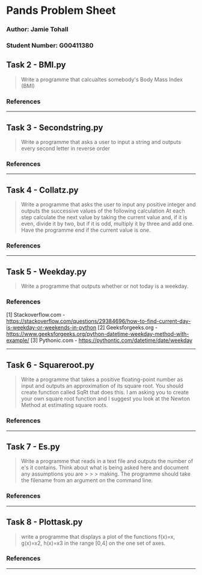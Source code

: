 # **Pands Problem Sheet**



### Author: Jamie Tohall
### Student Number: G00411380




## Task 2 - BMI.py

> Write a programme that calcualtes somebody's Body Mass Index (BMI)

### References
__________________________________________________________________________________________________________________________________________________________



## Task 3 - Secondstring.py

> Write a programme that asks a user to input a string and outputs every second letter in reverse order


### References

__________________________________________________________________________________________________________________________________________________________



## Task 4 - Collatz.py

> Write a programme that asks the user to input any positive integer and outputs the successive values of the following calculation
> At each step calculate the next value by taking the current value and, if it is even, divide it by two, but if it is odd, multiply it by three and add one.
> Have the programme end if the current value is one.

### References

__________________________________________________________________________________________________________________________________________________________



## Task 5 - Weekday.py

> Write a programme that outputs whether or not today is a weekday. 

### References

[1] Stackoverflow.com - https://stackoverflow.com/questions/29384696/how-to-find-current-day-is-weekday-or-weekends-in-python
[2] Geeksforgeeks.org - https://www.geeksforgeeks.org/python-datetime-weekday-method-with-example/
[3] Pythonic.com -  https://pythontic.com/datetime/date/weekday

__________________________________________________________________________________________________________________________________________________________



## Task 6 - Squareroot.py

> Write a programme that takes a positive floating-point number as input and outputs an approximation of its square root. You should create function called SqRt 
> that does this. I am asking you to create your own square root function and I suggest you look at the Newton Method at estimating square roots.

### References

__________________________________________________________________________________________________________________________________________________________



## Task 7 - Es.py

> Write a programme that reads in a text file and outputs the number of e's it contains. Think about what is being asked here and document any assumptions you are > > > making.
> The programme should take the filename from an argument on the command line. 

### References

__________________________________________________________________________________________________________________________________________________________



## Task 8 - Plottask.py

> write a programme that displays a plot of the functions f(x)=x, g(x)=x2, h(x)=x3 in the range [0,4] on the one set of axes. 

### References

__________________________________________________________________________________________________________________________________________________________
